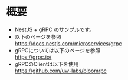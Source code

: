 # 概要

- NestJS + gRPC のサンプルです。
- 以下のページを参照  
https://docs.nestjs.com/microservices/grpc
- gRPCについては以下のページを参照  
https://grpc.io/
- gRPCのClientは以下を使用  
https://github.com/uw-labs/bloomrpc

